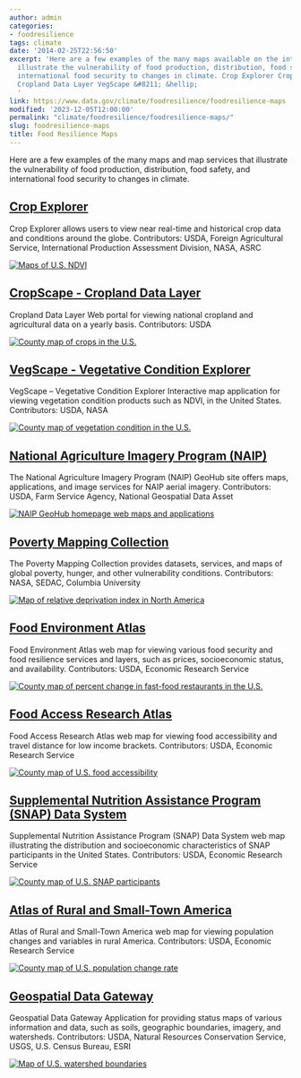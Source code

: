 ```yaml
---
author: admin
categories:
- foodresilience
tags: climate
date: '2014-02-25T22:56:50'
excerpt: 'Here are a few examples of the many maps available on the internet that
  illustrate the vulnerability of food production, distribution, food safety, and
  international food security to changes in climate. Crop Explorer CropScape &#8211;
  Cropland Data Layer VegScape &#8211; &hellip;
  '
link: https://www.data.gov/climate/foodresilience/foodresilience-maps
modified: '2023-12-05T12:00:00'
permalink: "climate/foodresilience/foodresilience-maps/"
slug: foodresilience-maps
title: Food Resilience Maps
---
```


Here are a few examples of the many maps and map services that illustrate the vulnerability of food production, distribution, food safety, and international food security to changes in climate.

## [Crop Explorer](https://ipad.fas.usda.gov/cropexplorer/Default.aspx)

Crop Explorer allows users to view near real-time and historical crop data and conditions around the globe. Contributors: USDA, Foreign Agricultural Service, International Production Assessment Division, NASA, ASRC

[![Maps of U.S. NDVI](https://s3-us-gov-west-1.amazonaws.com/cg-0817d6e3-93c4-4de8-8b32-da6919464e61/Map1_CropExplorer.PNG)](https://s3-us-gov-west-1.amazonaws.com/cg-0817d6e3-93c4-4de8-8b32-da6919464e61/Map1_CropExplorer.PNG)

## [CropScape - Cropland Data Layer](https://nassgeodata.gmu.edu/CropScape/)

Cropland Data Layer Web portal for viewing national cropland and agricultural data on a yearly basis. Contributors: USDA

[![County map of crops in the U.S.](https://s3-us-gov-west-1.amazonaws.com/cg-0817d6e3-93c4-4de8-8b32-da6919464e61/Map2_CropScape.PNG)](https://s3-us-gov-west-1.amazonaws.com/cg-0817d6e3-93c4-4de8-8b32-da6919464e61/Map2_CropScape.PNG)

## [VegScape - Vegetative Condition Explorer](https://nassgeodata.gmu.edu/VegScape/)

VegScape – Vegetative Condition Explorer Interactive map application for viewing vegetation condition products such as NDVI, in the United States. Contributors: USDA, NASA

[![County map of vegetation condition in the U.S.](https://s3-us-gov-west-1.amazonaws.com/cg-0817d6e3-93c4-4de8-8b32-da6919464e61/Map3_VegScape.PNG)](https://s3-us-gov-west-1.amazonaws.com/cg-0817d6e3-93c4-4de8-8b32-da6919464e61/Map3_VegScape.PNG)

## [National Agriculture Imagery Program (NAIP)](https://naip-usdaonline.hub.arcgis.com/)

The National Agriculture Imagery Program (NAIP) GeoHub site offers maps, applications, and image services for NAIP aerial imagery. Contributors: USDA, Farm Service Agency, National Geospatial Data Asset

[![NAIP GeoHub homepage web maps and applications](https://s3-us-gov-west-1.amazonaws.com/cg-0817d6e3-93c4-4de8-8b32-da6919464e61/Map4_NAIP.PNG)](https://s3-us-gov-west-1.amazonaws.com/cg-0817d6e3-93c4-4de8-8b32-da6919464e61/Map4_NAIP.PNG)

## [Poverty Mapping Collection](https://sedac.ciesin.columbia.edu/data/collection/povmap)

The Poverty Mapping Collection provides datasets, services, and maps of global poverty, hunger, and other vulnerability conditions. Contributors: NASA, SEDAC, Columbia University

[![Map of relative deprivation index in North America](https://s3-us-gov-west-1.amazonaws.com/cg-0817d6e3-93c4-4de8-8b32-da6919464e61/Map5_SEDAC.PNG)](https://s3-us-gov-west-1.amazonaws.com/cg-0817d6e3-93c4-4de8-8b32-da6919464e61/Map5_SEDAC.PNG)

## [Food Environment Atlas](https://www.ers.usda.gov/data-products/food-environment-atlas/go-to-the-atlas.aspx#.U59HB41dVIZ)

Food Environment Atlas web map for viewing various food security and food resilience services and layers, such as prices, socioeconomic status, and availability. Contributors: USDA, Economic Research Service

[![County map of percent change in fast-food restaurants in the U.S.](https://s3-us-gov-west-1.amazonaws.com/cg-0817d6e3-93c4-4de8-8b32-da6919464e61/Map6_Food_Environment_Atlas.PNG)](https://s3-us-gov-west-1.amazonaws.com/cg-0817d6e3-93c4-4de8-8b32-da6919464e61/Map6_Food_Environment_Atlas.PNG)

## [Food Access Research Atlas](https://www.ers.usda.gov/data-products/food-access-research-atlas/go-to-the-atlas.aspx#.U59APY1dXjI)

Food Access Research Atlas web map for viewing food accessibility and travel distance for low income brackets. Contributors: USDA, Economic Research Service

[![County map of U.S. food accessibility](https://s3-us-gov-west-1.amazonaws.com/cg-0817d6e3-93c4-4de8-8b32-da6919464e61/Map7_Food_Access_Research_Atlas.PNG)](https://s3-us-gov-west-1.amazonaws.com/cg-0817d6e3-93c4-4de8-8b32-da6919464e61/Map7_Food_Access_Research_Atlas.PNG)

## [Supplemental Nutrition Assistance Program (SNAP) Data System](https://www.ers.usda.gov/data-products/supplemental-nutrition-assistance-program-snap-data-system/go-to-the-map/)

Supplemental Nutrition Assistance Program (SNAP) Data System web map illustrating the distribution and socioeconomic characteristics of SNAP participants in the United States. Contributors: USDA, Economic Research Service

[![County map of U.S. SNAP participants](https://s3-us-gov-west-1.amazonaws.com/cg-0817d6e3-93c4-4de8-8b32-da6919464e61/Map8_SNAP.PNG)](https://s3-us-gov-west-1.amazonaws.com/cg-0817d6e3-93c4-4de8-8b32-da6919464e61/Map8_SNAP.PNG)

## [Atlas of Rural and Small-Town America](https://www.ers.usda.gov/data-products/atlas-of-rural-and-small-town-america/go-to-the-atlas.aspx#.U59BV41dXjI)

Atlas of Rural and Small-Town America web map for viewing population changes and variables in rural America. Contributors: USDA, Economic Research Service

[![County map of U.S. population change rate](https://s3-us-gov-west-1.amazonaws.com/cg-0817d6e3-93c4-4de8-8b32-da6919464e61/Map9_Rural_Smalltown.PNG)](https://s3-us-gov-west-1.amazonaws.com/cg-0817d6e3-93c4-4de8-8b32-da6919464e61/Map9_Rural_Smalltown.PNG)

## [Geospatial Data Gateway](https://datagateway.nrcs.usda.gov/GDGHome_StatusMaps.aspx)

Geospatial Data Gateway Application for providing status maps of various information and data, such as soils, geographic boundaries, imagery, and watersheds. Contributors: USDA, Natural Resources Conservation Service, USGS, U.S. Census Bureau, ESRI

[![Map of U.S. watershed boundaries](https://s3-us-gov-west-1.amazonaws.com/cg-0817d6e3-93c4-4de8-8b32-da6919464e61/Map10_Gateway.PNG)](https://s3-us-gov-west-1.amazonaws.com/cg-0817d6e3-93c4-4de8-8b32-da6919464e61/Map10_Gateway.PNG)
